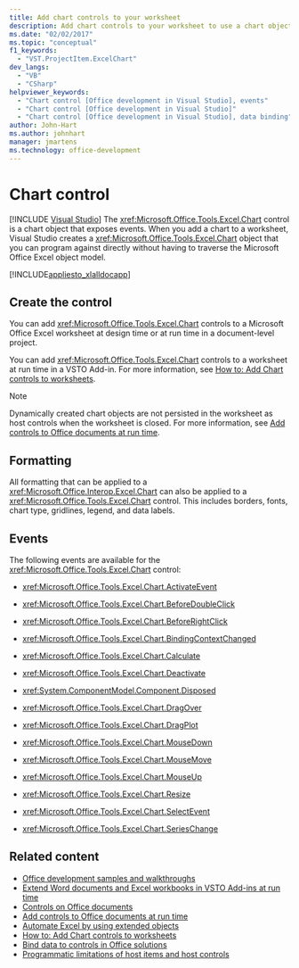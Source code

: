```yaml
---
title: Add chart controls to your worksheet
description: Add chart controls to your worksheet to use a chart object created by Visual Studio that you can program against directly.
ms.date: "02/02/2017"
ms.topic: "conceptual"
f1_keywords:
  - "VST.ProjectItem.ExcelChart"
dev_langs:
  - "VB"
  - "CSharp"
helpviewer_keywords:
  - "Chart control [Office development in Visual Studio], events"
  - "Chart control [Office development in Visual Studio]"
  - "Chart control [Office development in Visual Studio], data binding"
author: John-Hart
ms.author: johnhart
manager: jmartens
ms.technology: office-development
---
```

# Chart control

 [!INCLUDE [Visual Studio](~/includes/applies-to-version/vs-windows-only.md)]
  The <xref:Microsoft.Office.Tools.Excel.Chart> control is a chart object that exposes events. When you add a chart to a worksheet, Visual Studio creates a <xref:Microsoft.Office.Tools.Excel.Chart> object that you can program against directly without having to traverse the Microsoft Office Excel object model.

 [!INCLUDE[appliesto_xlalldocapp](../vsto/includes/appliesto-xlalldocapp-md.md)]

## Create the control
 You can add <xref:Microsoft.Office.Tools.Excel.Chart> controls to a Microsoft Office Excel worksheet at design time or at run time in a document-level project.

 You can add <xref:Microsoft.Office.Tools.Excel.Chart> controls to a worksheet at run time in a VSTO Add-in. For more information, see [How to: Add Chart controls to worksheets](../vsto/how-to-add-chart-controls-to-worksheets.md).

> [!NOTE]
> Dynamically created chart objects are not persisted in the worksheet as host controls when the worksheet is closed. For more information, see [Add controls to Office documents at run time](../vsto/adding-controls-to-office-documents-at-run-time.md).

## Formatting
 All formatting that can be applied to a <xref:Microsoft.Office.Interop.Excel.Chart> can also be applied to a <xref:Microsoft.Office.Tools.Excel.Chart> control. This includes borders, fonts, chart type, gridlines, legend, and data labels.

## Events
 The following events are available for the <xref:Microsoft.Office.Tools.Excel.Chart> control:

- <xref:Microsoft.Office.Tools.Excel.Chart.ActivateEvent>

- <xref:Microsoft.Office.Tools.Excel.Chart.BeforeDoubleClick>

- <xref:Microsoft.Office.Tools.Excel.Chart.BeforeRightClick>

- <xref:Microsoft.Office.Tools.Excel.Chart.BindingContextChanged>

- <xref:Microsoft.Office.Tools.Excel.Chart.Calculate>

- <xref:Microsoft.Office.Tools.Excel.Chart.Deactivate>

- <xref:System.ComponentModel.Component.Disposed>

- <xref:Microsoft.Office.Tools.Excel.Chart.DragOver>

- <xref:Microsoft.Office.Tools.Excel.Chart.DragPlot>

- <xref:Microsoft.Office.Tools.Excel.Chart.MouseDown>

- <xref:Microsoft.Office.Tools.Excel.Chart.MouseMove>

- <xref:Microsoft.Office.Tools.Excel.Chart.MouseUp>

- <xref:Microsoft.Office.Tools.Excel.Chart.Resize>

- <xref:Microsoft.Office.Tools.Excel.Chart.SelectEvent>

- <xref:Microsoft.Office.Tools.Excel.Chart.SeriesChange>

## Related content
- [Office development samples and walkthroughs](../vsto/office-development-samples-and-walkthroughs.md)
- [Extend Word documents and Excel workbooks in VSTO Add-ins at run time](../vsto/extending-word-documents-and-excel-workbooks-in-vsto-add-ins-at-run-time.md)
- [Controls on Office documents](../vsto/controls-on-office-documents.md)
- [Add controls to Office documents at run time](../vsto/adding-controls-to-office-documents-at-run-time.md)
- [Automate Excel by using extended objects](../vsto/automating-excel-by-using-extended-objects.md)
- [How to: Add Chart controls to worksheets](../vsto/how-to-add-chart-controls-to-worksheets.md)
- [Bind data to controls in Office solutions](../vsto/binding-data-to-controls-in-office-solutions.md)
- [Programmatic limitations of host items and host controls](../vsto/programmatic-limitations-of-host-items-and-host-controls.md)

